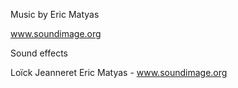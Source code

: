 Music by Eric Matyas

www.soundimage.org

Sound effects

Loïck Jeanneret
Eric Matyas - www.soundimage.org
